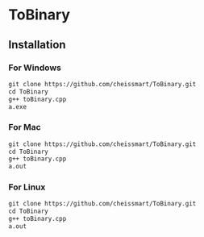 # ToBinary
## Installation

### For Windows
```markdown
git clone https://github.com/cheissmart/ToBinary.git
cd ToBinary
g++ toBinary.cpp
a.exe
```

### For Mac
```markdown
git clone https://github.com/cheissmart/ToBinary.git
cd ToBinary
g++ toBinary.cpp
a.out
```

### For Linux
```markdown
git clone https://github.com/cheissmart/ToBinary.git
cd ToBinary
g++ toBinary.cpp
a.out
```
